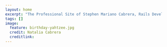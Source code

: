 ```yaml
---
layout: home
excerpt: "The Professional Site of Stephen Mariano Cabrera, Rails Developer."
tags: []
image:
  feature: birthday-yahtzee.jpg
  credit: Natalia Cabrera
  creditlink:
---
```



